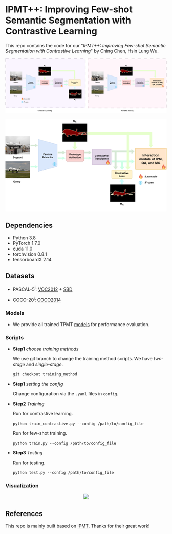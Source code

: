# IPMT++: Improving Few-shot Semantic Segmentation with Contrastive Learning
This repo contains the code for our "*IPMT++: Improving Few-shot Semantic Segmentation with Contrastive Learning*" by Ching Chen, Hsin Lung Wu.

<p align="middle">
  <img src="figure/few_shot_contrastive_learning-separate.png">
</p>
<p align="middle">
  <img src="figure/few_shot_contrastive_learning-combine.png">
</p>


## Dependencies

- Python 3.8
- PyTorch 1.7.0
- cuda 11.0
- torchvision 0.8.1
- tensorboardX 2.14

## Datasets

- PASCAL-5<sup>i</sup>:  [VOC2012](http://host.robots.ox.ac.uk/pascal/VOC/voc2012/) + [SBD](http://home.bharathh.info/pubs/codes/SBD/download.html)

- COCO-20<sup>i</sup>:  [COCO2014](https://cocodataset.org/#download)

### Models

- We provide all trained TPMT [models](https://drive.google.com/drive/folders/1qgxKQSQvGOqLqAdzGmnyHuaBUxpesJNE?usp=sharing) for performance evaluation.

### Scripts

- **Step1** *choose training methods*

  We use git branch to change the training method scripts. We have *two-stage* and *single-stage*.
  ```
  git checkout training_method
  ```

- **Step1** *setting the config*

  Change configuration via the `.yaml` files in `config`.
  
- **Step2** *Training*

  Run for contrastive learning.
  ```
  python train_contrastive.py --config /path/to/config_file
  ```

  Run for few-shot training.
  ```
  python train.py --config /path/to/config_file
  ```

- **Step3** *Testing*

  Run for testing.
  ```
  python test.py --config /path/to/config_file
  ```

### Visualization

<p align="middle">
    <img src="figure/fss-vis.png">
</p>

## References

This repo is mainly built based on [IPMT](https://github.com/LIUYUANWEI98/IPMT). Thanks for their great work!
